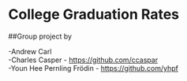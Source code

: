 # College Graduation Rates

##Group project by

-Andrew Carl   
-Charles Casper - https://github.com/ccaspar   
-Youn Hee Pernling Frödin - https://github.com/yhpf   
